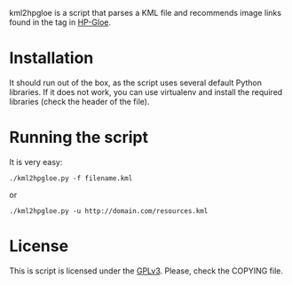 kml2hpgloe is a script that parses a KML file and recommends image links found in the <Description> tag in
[HP-Gloe](http://www.hpgloe.com/).

# Installation
It should run out of the box, as the script uses several default Python
libraries. If it does not work, you can use virtualenv and install the required
libraries (check the header of the file).

# Running the script
It is very easy:

```
./kml2hpgloe.py -f filename.kml
```

or

```
./kml2hpgloe.py -u http://domain.com/resources.kml
```

# License
This is script is licensed under the [GPLv3](http://www.gnu.org/licenses/gpl-3.0.html). Please, check the COPYING file.

